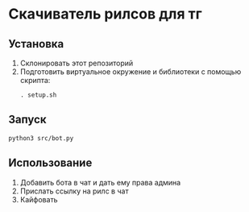 # Скачиватель рилсов для тг

## Установка

1. Склонировать этот репозиторий
2. Подготовить виртуальное окружение и библиотеки с помощью скрипта:
    ```
    . setup.sh
    ```

## Запуск

```
python3 src/bot.py
```

## Использование

1. Добавить бота в чат и дать ему права админа
2. Прислать ссылку на рилс в чат
3. Кайфовать